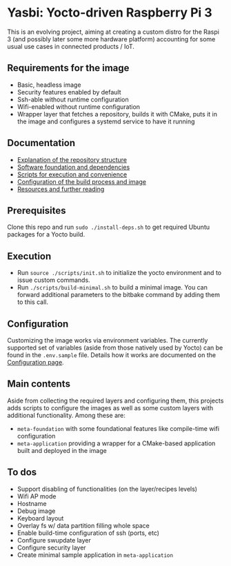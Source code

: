 # Yasbi: Yocto-driven Raspberry Pi 3

This is an evolving project, aiming at creating a custom distro for the Raspi 3 (and possibly later 
some more hardware platform) accounting for some usual use cases in connected products / IoT.

## Requirements for the image
- Basic, headless image
- Security features enabled by default
- Ssh-able without runtime configuration
- Wifi-enabled without runtime configuration
- Wrapper layer that fetches a repository, builds it with CMake, puts it in the image and 
  configures a systemd service to have it running

## Documentation 

- [Explanation of the repository structure](doc/structure.md)
- [Software foundation and dependencies](doc/dependencies.md)
- [Scripts for execution and convenience](doc/scripts.md)
- [Configuration of the build process and image](doc/configuration.md)
- [Resources and further reading](doc/resources.md)

## Prerequisites

Clone this repo and run `sudo ./install-deps.sh` to get required Ubuntu packages for a Yocto build.

## Execution

- Run `source ./scripts/init.sh` to initialize the yocto environment and to issue custom commands.
- Run `./scripts/build-minimal.sh` to build a minimal image. You can forward additional parameters 
  to the bitbake command by adding them to this call.
   
## Configuration

Customizing the image works via environment variables. The currently supported set of 
variables (aside from those natively used by Yocto) can be found in the `.env.sample` 
file. Details how it works are documented on the [Configuration page](doc/configuration.md).

## Main contents

Aside from collecting the required layers and configuring them, this projects adds 
scripts to configure the images as well as some custom layers with additional functionality. 
Among these are:

- `meta-foundation` with some foundational features like compile-time wifi configuration
- `meta-application` providing a wrapper for a CMake-based application built and deployed in the image


## To dos
- Support disabling of functionalities (on the layer/recipes levels)
- Wifi AP mode
- Hostname
- Debug image
- Keyboard layout
- Overlay fs w/ data partition filling whole space
- Enable build-time configuration of ssh (ports, etc)
- Configure swupdate layer
- Configure security layer
- Create minimal sample application in `meta-application`
